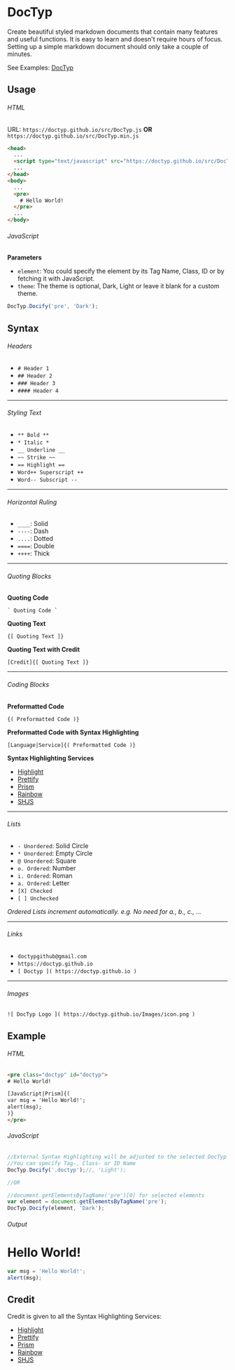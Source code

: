 # DocTyp

Create beautiful styled markdown documents that contain many features and useful functions. It is easy to learn and doesn't require hours of focus. Setting up a simple markdown document should only take a couple of minutes.

See Examples: [DocTyp](https://doctyp.github.io)


## Usage
###### HTML
URL: `https://doctyp.github.io/src/DocTyp.js` **OR** `https://doctyp.github.io/src/DocTyp.min.js`

```html
<head>
  ...
  <script type="text/javascript" src="https://doctyp.github.io/src/DocTyp.min.js"></script>
  ...
</head>
<body>
  ...
  <pre>
    # Hello World!
  </pre>
  ...
</body>
```

###### JavaScript
**Parameters**
- `element`: You could specify the element by its Tag Name, Class, ID or by fetching it with JavaScript.
- `theme`: The theme is optional, Dark, Light or leave it blank for a custom theme.
```javascript
DocTyp.Docify('pre', 'Dark');
```


## Syntax
###### Headers
- `# Header 1`
- `## Header 2`
- `### Header 3`
- `#### Header 4`

----

###### Styling Text
- `** Bold **`
- `* Italic *`
- `__ Underline __`
- `~~ Strike ~~`
- `== Highlight ==`
- `Word++ Superscript ++`
- `Word-- Subscript --`

----

###### Horizontal Ruling
- `____`: Solid
- `----`: Dash
- `....`: Dotted
- `====`: Double
- `++++`: Thick

----

###### Quoting Blocks
**Quoting Code**
```
` Quoting Code `
```
**Quoting Text**
```
{[ Quoting Text ]}
```
**Quoting Text with Credit**
```
[Credit]{[ Quoting Text ]}
```

----

###### Coding Blocks
**Preformatted Code**
```
{( Preformatted Code )}
```
**Preformatted Code with Syntax Highlighting**
```
[Language|Service]{( Preformatted Code )}
```
**Syntax Highlighting Services**
- [Highlight](https://highlightjs.org)
- [Prettify](https://github.com/google/code-prettify)
- [Prism](http://prismjs.com)
- [Rainbow](https://craig.is/making/rainbows)
- [SHJS](http://shjs.sourceforge.net)

----

###### Lists
- `- Unordered`: Solid Circle
- `* Unordered`: Empty Circle
- `@ Unordered`: Square
- `o. Ordered`: Number
- `i. Ordered`: Roman
- `a. Ordered`: Letter
- `[X] Checked`
- `[ ] Unchecked`

*Ordered Lists increment automatically. e.g. No need for a., b., c., ...*

----

###### Links
- `doctypgithub@gmail.com`
- `https://doctyp.github.io`
- `[ Doctyp ]( https://doctyp.github.io )`

----

###### Images
```
![ DocTyp Logo ]( https://doctyp.github.io/Images/icon.png )
```


## Example
###### HTML
```html
<pre class="doctyp" id="doctyp">
# Hello World!

[JavaScript|Prism]{(
var msg = 'Hello World!';
alert(msg);
)}
</pre>
```

###### JavaScript
```javascript
//External Syntax Highlighting will be adjusted to the selected DocTyp Theme
//You can specify Tag-, Class- or ID Name
DocTyp.Docify('.doctyp');//, 'Light');

//OR

//document.getElementsByTagName('pre')[0] for selected elements
var element = document.getElementsByTagName('pre');
DocTyp.Docify(element, 'Dark');
```

###### Output
# Hello World!

```javascript
var msg = 'Hello World!';
alert(msg);
```


## Credit

Credit is given to all the Syntax Highlighting Services:

- [Highlight](https://highlightjs.org)
- [Prettify](https://github.com/google/code-prettify)
- [Prism](http://prismjs.com)
- [Rainbow](https://craig.is/making/rainbows)
- [SHJS](http://shjs.sourceforge.net)

